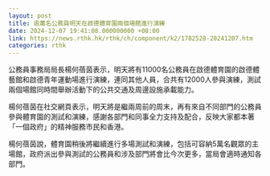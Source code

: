 ```yaml
---
layout: post
title: 逾萬名公務員明天在啟德體育園兩個場館進行演練
date: 2024-12-07 19:41:08.000000000 +08:00
link: https://news.rthk.hk/rthk/ch/component/k2/1782528-20241207.htm
categories: rthk
---
```


公務員事務局局長楊何蓓茵表示，明天將有11000名公務員在啟德體育園的啟德體藝館和啟德青年運動場進行演練，連同其他人員，合共有12000人參與演練，測試兩個場館同時間舉辦活動下的公共交通及周邊設施承載能力。

楊何蓓茵在社交網頁表示，明天將是繼兩周前的周末，再有來自不同部門的公務員參與體育園的測試和演練，感謝各部門和同事全力支持及配合，反映大家都本著「一個政府」的精神服務市民和香港。

楊何蓓茵說，體育園稍後將繼續進行多場測試和演練，包括可容納5萬名觀眾的主場館，政府派出參與測試的公務員和涉及部門將會比今次更多，當局會適時通知各部門。
